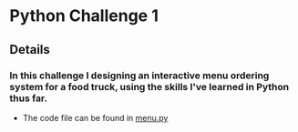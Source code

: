 # Python Challenge 1
## Details
### In this challenge I designing an interactive menu ordering system for a food truck, using the skills I've learned in Python thus far.
- The code file can be found in [menu.py](menu.py)
